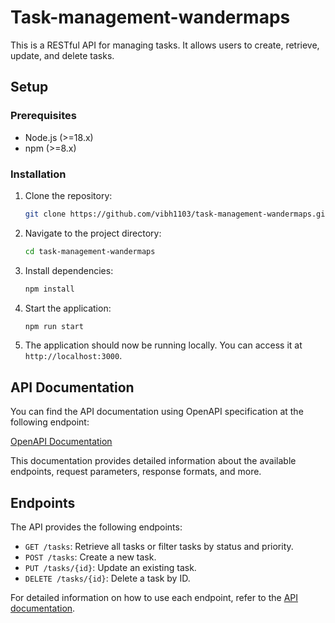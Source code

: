 # Task-management-wandermaps

This is a RESTful API for managing tasks. It allows users to create, retrieve, update, and delete tasks.

## Setup

### Prerequisites

- Node.js (>=18.x)
- npm (>=8.x)

### Installation

1. Clone the repository:

    ```bash
    git clone https://github.com/vibh1103/task-management-wandermaps.git
    ```

2. Navigate to the project directory:

    ```bash
    cd task-management-wandermaps
    ```

3. Install dependencies:

    ```bash
    npm install
    ```

4. Start the application:

    ```bash
    npm run start
    ```

5. The application should now be running locally. You can access it at `http://localhost:3000`.

## API Documentation

You can find the API documentation using OpenAPI specification at the following endpoint:

[OpenAPI Documentation](http://localhost:3000/docs)

This documentation provides detailed information about the available endpoints, request parameters, response formats, and more.

## Endpoints

The API provides the following endpoints:

- `GET /tasks`: Retrieve all tasks or filter tasks by status and priority.
- `POST /tasks`: Create a new task.
- `PUT /tasks/{id}`: Update an existing task.
- `DELETE /tasks/{id}`: Delete a task by ID.

For detailed information on how to use each endpoint, refer to the [API documentation](http://localhost:3000/docs).
